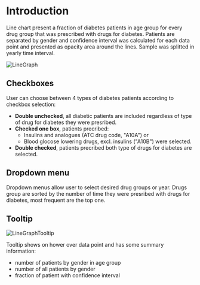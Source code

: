 # Introduction

Line chart present a fraction of diabetes patients in age group for every drug group that was prescribed with drugs for diabetes. Patients are separated by gender and confidence interval was calculated for each data point and presented as opacity area around the lines. Sample was splitted in yearly time interval. 

![LineGraph]("https://github.com/AndrejFa/D3-visualization/blob/master/lineGraph/img/lineGraph.png")

## Checkboxes

User can choose between 4 types of diabetes patients according to checkbox selection:
- **Double unchecked**, all diabetic patients are included regardless of type of drug for diabetes they were presribed.
- **Checked one box**, patients precribed: 
	- Insulins and analogues (ATC drug code, "A10A") or 
	- Blood glocose lowering drugs, excl. insulins ("A10B") were selected.
- **Double checked**, patients precribed both type of drugs for diabetes are selected.
 
## Dropdown menu

Dropdown menus allow user to select desired drug groups or year. Drugs group are sorted by the number of time they were presribed with drugs for diabetes, most frequent are the top one. 

## Tooltip

![LineGraphTooltip]("https://github.com/AndrejFa/D3-visualization/blob/master/lineGraph/img/lineGraph_tooltip.png")

Tooltip shows on hower over data point and has some summary information:
- number of patients by gender in age group
- number of all patients by gender
- fraction of patient with confidence interval


